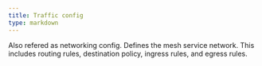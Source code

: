```yaml
---
title: Traffic config
type: markdown
---
```

Also refered as networking config. Defines the mesh service network. This
includes routing rules, destination policy, ingress rules, and egress rules.
